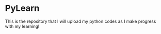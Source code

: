 # PyLearn

This is the repository that I will upload my python codes as I make progress with my learning!

